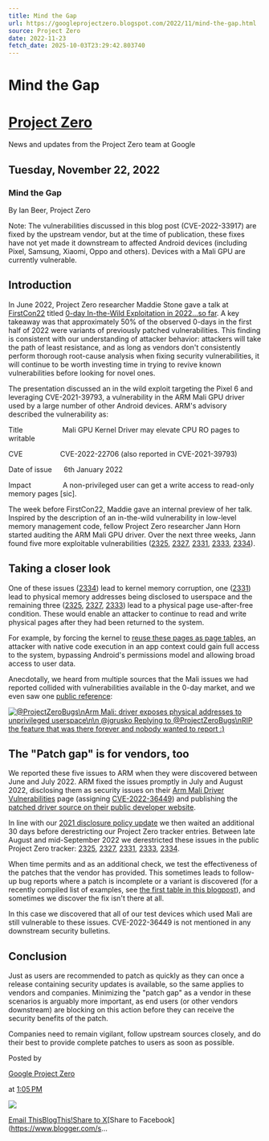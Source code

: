 ```yaml
---
title: Mind the Gap
url: https://googleprojectzero.blogspot.com/2022/11/mind-the-gap.html
source: Project Zero
date: 2022-11-23
fetch_date: 2025-10-03T23:29:42.803740
---
```


# Mind the Gap

# [Project Zero](https://googleprojectzero.blogspot.com/)

News and updates from the Project Zero team at Google

## Tuesday, November 22, 2022

### Mind the Gap

By Ian Beer, Project Zero

Note: The vulnerabilities discussed in this blog post (CVE-2022-33917) are fixed by the upstream vendor, but at the time of publication, these fixes have not yet made it downstream to affected Android devices (including Pixel, Samsung, Xiaomi, Oppo and others). Devices with a Mali GPU are currently vulnerable.

## Introduction

In June 2022, Project Zero researcher Maddie Stone gave a talk at [FirstCon22](https://www.first.org/conference/2022/) titled [0-day In-the-Wild Exploitation in 2022…so far](https://googleprojectzero.blogspot.com/2022/06/2022-0-day-in-wild-exploitationso-far.html). A key takeaway was that approximately 50% of the observed 0-days in the first half of 2022 were variants of previously patched vulnerabilities. This finding is consistent with our understanding of attacker behavior: attackers will take the path of least resistance, and as long as vendors don't consistently perform thorough root-cause analysis when fixing security vulnerabilities, it will continue to be worth investing time in trying to revive known vulnerabilities before looking for novel ones.

The presentation discussed an in the wild exploit targeting the Pixel 6 and leveraging CVE-2021-39793, a vulnerability in the ARM Mali GPU driver used by a large number of other Android devices. ARM's advisory described the vulnerability as:

Title                    Mali GPU Kernel Driver may elevate CPU RO pages to writable

CVE                   CVE-2022-22706 (also reported in CVE-2021-39793)

Date of issue      6th January 2022

Impact                A non-privileged user can get a write access to read-only memory pages [sic].

The week before FirstCon22, Maddie gave an internal preview of her talk. Inspired by the description of an in-the-wild vulnerability in low-level memory management code, fellow Project Zero researcher Jann Horn started auditing the ARM Mali GPU driver. Over the next three weeks, Jann found five more exploitable vulnerabilities ([2325](https://bugs.chromium.org/p/project-zero/issues/detail?id=2325), [2327](https://bugs.chromium.org/p/project-zero/issues/detail?id=2327), [2331](https://bugs.chromium.org/p/project-zero/issues/detail?id=2331), [2333](https://bugs.chromium.org/p/project-zero/issues/detail?id=2333), [2334](https://bugs.chromium.org/p/project-zero/issues/detail?id=2334)).

## Taking a closer look

One of these issues ([2334](https://bugs.chromium.org/p/project-zero/issues/detail?id=2334)) lead to kernel memory corruption, one ([2331](https://bugs.chromium.org/p/project-zero/issues/detail?id=2331)) lead to physical memory addresses being disclosed to userspace and the remaining three ([2325](https://bugs.chromium.org/p/project-zero/issues/detail?id=2325), [2327](https://bugs.chromium.org/p/project-zero/issues/detail?id=2327), [2333](https://bugs.chromium.org/p/project-zero/issues/detail?id=2333)) lead to a physical page use-after-free condition. These would enable an attacker to continue to read and write physical pages after they had been returned to the system.

For example, by forcing the kernel to [reuse these pages as page tables](https://googleprojectzero.blogspot.com/2021/10/how-simple-linux-kernel-memory.html), an attacker with native code execution in an app context could gain full access to the system, bypassing Android's permissions model and allowing broad access to user data.

Anecdotally, we heard from multiple sources that the Mali issues we had reported collided with vulnerabilities available in the 0-day market, and we even saw one [public reference](https://twitter.com/jgrusko/status/1571921203723440135):

[![@ProjectZeroBugs\nArm Mali: driver exposes physical addresses to unprivileged userspace\n\n  @jgrusko Replying to @ProjectZeroBugs\nRIP the feature that was there forever and nobody wanted to report :)](https://blogger.googleusercontent.com/img/b/R29vZ2xl/AVvXsEhHlABpgRGtGMlLmoEY3wDYvg13cwbxPVGScpjHBa0wa8vaohGjhB9YkYuIyfxxnm2iWh4czqp1YUdMCrSgy-dtdlZ8FkLV5IDrQZ1SSCNUoYjsJlHdPoOjtUar_uHQda_aAUu75_4sUUAFjM7Jvr-d6JOMHD7AexIZMXDsdrZIdKX7aA4wrhRC6PCD/s1200/tweet.png "@ProjectZeroBugs\nArm Mali: driver exposes physical addresses to unprivileged userspace\n\n
 @jgrusko Replying to @ProjectZeroBugs\nRIP the feature that was there forever and nobody wanted to report :)")](https://blogger.googleusercontent.com/img/b/R29vZ2xl/AVvXsEhHlABpgRGtGMlLmoEY3wDYvg13cwbxPVGScpjHBa0wa8vaohGjhB9YkYuIyfxxnm2iWh4czqp1YUdMCrSgy-dtdlZ8FkLV5IDrQZ1SSCNUoYjsJlHdPoOjtUar_uHQda_aAUu75_4sUUAFjM7Jvr-d6JOMHD7AexIZMXDsdrZIdKX7aA4wrhRC6PCD/s1420/tweet.png)

## The "Patch gap" is for vendors, too

We reported these five issues to ARM when they were discovered between June and July 2022. ARM fixed the issues promptly in July and August 2022, disclosing them as security issues on their [Arm Mali Driver Vulnerabilities](https://developer.arm.com/Arm%20Security%20Center/Mali%20GPU%20Driver%20Vulnerabilities) page (assigning [CVE-2022-36449](https://nvd.nist.gov/vuln/detail/CVE-2022-36449)) and publishing the [patched driver source on their public developer website](https://developer.arm.com/downloads/-/mali-drivers/valhall-kernel).

In line with our [2021 disclosure policy update](https://googleprojectzero.blogspot.com/2021/04/policy-and-disclosure-2021-edition.html) we then waited an additional 30 days before derestricting our Project Zero tracker entries. Between late August and mid-September 2022 we derestricted these issues in the public Project Zero tracker: [2325](https://bugs.chromium.org/p/project-zero/issues/detail?id=2325), [2327](https://bugs.chromium.org/p/project-zero/issues/detail?id=2327), [2331](https://bugs.chromium.org/p/project-zero/issues/detail?id=2331), [2333](https://bugs.chromium.org/p/project-zero/issues/detail?id=2333), [2334](https://bugs.chromium.org/p/project-zero/issues/detail?id=2334).

When time permits and as an additional check, we test the effectiveness of the patches that the vendor has provided. This sometimes leads to follow-up bug reports where a patch is incomplete or a variant is discovered (for a recently compiled list of examples, see [the first table in this blogpost](https://googleprojectzero.blogspot.com/2022/06/2022-0-day-in-wild-exploitationso-far.html)), and sometimes we discover the fix isn't there at all.

In this case we discovered that all of our test devices which used Mali are still vulnerable to these issues. CVE-2022-36449 is not mentioned in any downstream security bulletins.

## Conclusion

Just as users are recommended to patch as quickly as they can once a release containing security updates is available, so the same applies to vendors and companies. Minimizing the "patch gap" as a vendor in these scenarios is arguably more important, as end users (or other vendors downstream) are blocking on this action before they can receive the security benefits of the patch.

Companies need to remain vigilant, follow upstream sources closely, and do their best to provide complete patches to users as soon as possible.

Posted by

[Google Project Zero](https://www.blogger.com/profile/08975904405228580347 "author profile")

at
[1:05 PM](https://googleprojectzero.blogspot.com/2022/11/mind-the-gap.html "permanent link")

[![](https://resources.blogblog.com/img/icon18_edit_allbkg.gif)](https://www.blogger.com/post-edit.g?blogID=4838136820032157985&postID=7519748497805371118&from=pencil "Edit Post")

[Email This](https://www.blogger.com/share-post.g?blogID=4838136820032157985&postID=7519748497805371118&target=email "Email This")[BlogThis!](https://www.blogger.com/share-post.g?blogID=4838136820032157985&postID=7519748497805371118&target=blog "BlogThis!")[Share to X](https://www.blogger.com/share-post.g?blogID=4838136820032157985&postID=7519748497805371118&target=twitter "Share to X")[Share to Facebook](https://www.blogger.com/s...
